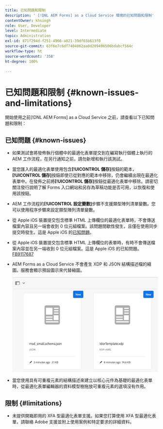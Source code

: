 ```yaml
---
title: 已知問題和限制
description: ' [!DNL AEM Forms] as a Cloud Service 環境的已知問題和限制'
contentOwner: khsingh
role: User, Developer
level: Intermediate
topic: Administration
exl-id: 871f294d-f251-4966-a021-39df65b613f0
source-git-commit: 63f6e7c6df7404062aa0d209496506bdabcf564c
workflow-type: ht
source-wordcount: '358'
ht-degree: 100%

---
```


# 已知問題和限制 {#known-issues-and-limitations}

開始使用之前[!DNL AEM Forms] as a Cloud Service 之前，請查看以下已知問題和限制：

## 已知問題 {#known-issues}

* 如果測試會將發佈執行個體中的最適化表單提交到在編寫執行個體上執行的 AEM 工作流程，在另行通知之前，請勿新增和執行該測試。

* 當您匯入的最適化表單使用包含&#x200B;**[!UICONTROL 儲存]**&#x200B;按鈕的範本，**[!UICONTROL 儲存]**&#x200B;按鈕即使已從對應的範本中移除，仍會繼續出現在最適化表單中。在發佈之前將&#x200B;**[!UICONTROL 儲存]**&#x200B;按鈕從最適化表單中移除。請密切關注發行說明了解 Forms 入口網站和另存為草稿功能是否可用，以恢復和使用該按鈕。

* AEM 工作流程的&#x200B;**[!UICONTROL 設定變數]**&#x200B;步驟不支援類型陣列清單變數。您可以使用程序步驟來設定類型陣列清單變數。

* 從 Apple iOS 裝置提交包含標準 HTML 上傳欄位的最適化表單時，不會傳送檔案內容且另一端會收到 0 位元組檔案。該問題間歇性發生，且僅在使用同步提交時發生。這是 Apple iOS 的[已知問題](https://feedbackassistant.apple.com/feedback/9117687)。

* 從 Apple iOS 裝置提交包含標準 HTML 上傳欄位的表單時，有時不會傳送檔案內容並在另一端收到 0 位元組檔案。這是 Apple iOS 的已知問題。[FB9117687](https://feedbackassistant.apple.com/feedback/9117687)

* AEM Forms as a Cloud Service 不會產生 XDP 和 JSON 結構描述檔的縮圖。服務會顯示預設圖示來代替縮圖。

  ![表單縮圖已知問題](/help/forms/assets/forms-tumbnail-known-issue.png)

* 當您使用具有可重複元素的結構描述來建立以核心元件為基礎的最適化表單時，從最適化表單編輯器的資料模型樹拖放可重複元素的選項沒有作用。

## 限制 {#limitations}

* 未提供開箱即用的 XFA 型最適化表單支援。如果您打算使用 XFA 型最適化表單，請聯絡 Adobe 支援並附上使用案例和特定要求的詳細資料。

